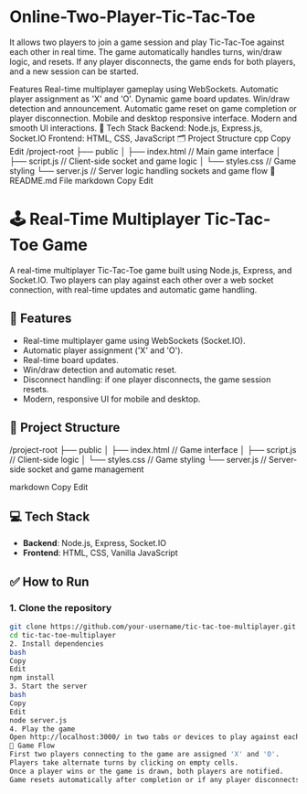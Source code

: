 # Online-Two-Player-Tic-Tac-Toe
 It allows two players to join a game session and play Tic-Tac-Toe against each other in real time. The game automatically handles turns, win/draw logic, and resets. If any player disconnects, the game ends for both players, and a new session can be started.

  Features
Real-time multiplayer gameplay using WebSockets.
Automatic player assignment as 'X' and 'O'.
Dynamic game board updates.
Win/draw detection and announcement.
Automatic game reset on game completion or player disconnection.
Mobile and desktop responsive interface.
Modern and smooth UI interactions.
🚀 Tech Stack
Backend: Node.js, Express.js, Socket.IO
Frontend: HTML, CSS, JavaScript
🗂 Project Structure
cpp
Copy
Edit
/project-root
  ├── public
  │     ├── index.html      // Main game interface
  │     ├── script.js       // Client-side socket and game logic
  │     └── styles.css      // Game styling
  └── server.js             // Server logic handling sockets and game flow
📖 README.md File
markdown
Copy
Edit
# 🕹️ Real-Time Multiplayer Tic-Tac-Toe Game

A real-time multiplayer Tic-Tac-Toe game built using Node.js, Express, and Socket.IO. Two players can play against each other over a web socket connection, with real-time updates and automatic game handling.

## 🚀 Features
- Real-time multiplayer game using WebSockets (Socket.IO).
- Automatic player assignment ('X' and 'O').
- Real-time board updates.
- Win/draw detection and automatic reset.
- Disconnect handling: if one player disconnects, the game session resets.
- Modern, responsive UI for mobile and desktop.

## 📂 Project Structure

/project-root ├── public │ ├── index.html // Game interface │ ├── script.js // Client-side logic │ └── styles.css // Game styling └── server.js // Server-side socket and game management

markdown
Copy
Edit

## 💻 Tech Stack
- **Backend**: Node.js, Express, Socket.IO
- **Frontend**: HTML, CSS, Vanilla JavaScript

## ✅ How to Run

### 1. Clone the repository
```bash
git clone https://github.com/your-username/tic-tac-toe-multiplayer.git
cd tic-tac-toe-multiplayer
2. Install dependencies
bash
Copy
Edit
npm install
3. Start the server
bash
Copy
Edit
node server.js
4. Play the game
Open http://localhost:3000/ in two tabs or devices to play against each other.
📜 Game Flow
First two players connecting to the game are assigned 'X' and 'O'.
Players take alternate turns by clicking on empty cells.
Once a player wins or the game is drawn, both players are notified.
Game resets automatically after completion or if any player disconnects.
